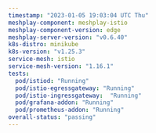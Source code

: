 ```yaml
---
timestamp: "2023-01-05 19:03:04 UTC Thu"
meshplay-component: meshplay-istio
meshplay-component-version: edge
meshplay-server-version: "v0.6.40"
k8s-distro: minikube
k8s-version: "v1.25.3"
service-mesh: istio
service-mesh-version: "1.16.1"
tests:
  pod/istiod: "Running"
  pod/istio-egressgateway: "Running"
  pod/istio-ingressgateway:  "Running"
  pod/grafana-addon: "Running"
  pod/prometheus-addon: "Running"
overall-status: "passing"
---
```

